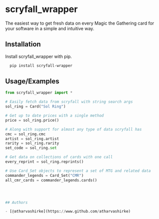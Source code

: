 
# scryfall_wrapper

The easiest way to get fresh data on every Magic the Gathering card for your software in a simple and intuitive way.



## Installation

Install scryfall_wrapper with pip.

```bash
  pip install scryfall-wrapper
```
    
## Usage/Examples

```python
from scryfall_wrapper import *

# Easily fetch data from scryfall with string search args
sol_ring = Card("Sol Ring") 

# Get up to date prices with a single method
price = sol_ring.price()

# Along with support for almost any type of data scryfall has
cmc = sol_ring.cmc
artist = sol_ring.artist
rarity = sol_ring.rarity
set_code = sol_ring.set

# Get data on collections of cards with one call
every_reprint = sol_ring.reprints()

# Use Card_Set objects to represent a set of MTG and related data
commander_legends = Card_Set("CMR")
all_cmr_cards = commander_legends.cards()




## Authors

- [@atharvashirke](https://www.github.com/atharvashirke)

